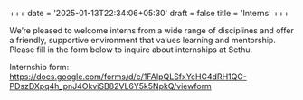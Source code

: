+++
date = '2025-01-13T22:34:06+05:30'
draft = false
title = 'Interns'
+++

We’re pleased to welcome interns from a wide range of disciplines and offer a friendly, supportive environment that values learning and mentorship.
Please fill in the form below to inquire about internships at Sethu.

Internship form: https://docs.google.com/forms/d/e/1FAIpQLSfxYcHC4dRH1QC-PDszDXpq4h_pnJ4OkviSB82VL6Y5k5NpkQ/viewform
